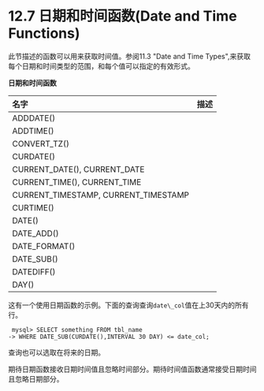 # 12.7 日期和时间函数\(Date and Time Functions\)

此节描述的函数可以用来获取时间值。参阅11.3 "Date and Time Types",来获取每个日期和时间类型的范围，和每个值可以指定的有效形式。

**日期和时间函数**

| 名字 | 描述 |
| :--- | :--- |
| ADDDATE\(\) |  |
| ADDTIME\(\) |  |
| CONVERT\_TZ\(\) |  |
| CURDATE\(\) |  |
| CURRENT\_DATE\(\), CURRENT\_DATE |  |
| CURRENT\_TIME\(\), CURRENT\_TIME |  |
| CURRENT\_TIMESTAMP, CURRENT\_TIMESTAMP |  |
| CURTIME\(\) |  |
| DATE\(\) |  |
| DATE\_ADD\(\) |  |
| DATE\_FORMAT\(\) |  |
| DATE\_SUB\(\) |  |
| DATEDIFF\(\) |  |
| DAY\(\) |  |

这有一个使用日期函数的示例。下面的查询查询`date\_col`值在上30天内的所有行。


```
 mysql> SELECT something FROM tbl_name
-> WHERE DATE_SUB(CURDATE(),INTERVAL 30 DAY) <= date_col;
```

查询也可以选取在将来的日期。

期待日期函数接收日期时间值且忽略时间部分。期待时间值函数通常接受日期时间且忽略日期部分。


